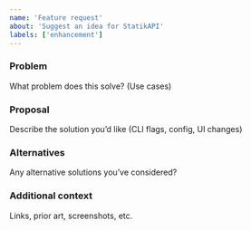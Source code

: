 ```yaml
---
name: 'Feature request'
about: 'Suggest an idea for StatikAPI'
labels: ['enhancement']
---
```


### Problem

What problem does this solve? (Use cases)

### Proposal

Describe the solution you’d like (CLI flags, config, UI changes)

### Alternatives

Any alternative solutions you’ve considered?

### Additional context

Links, prior art, screenshots, etc.
